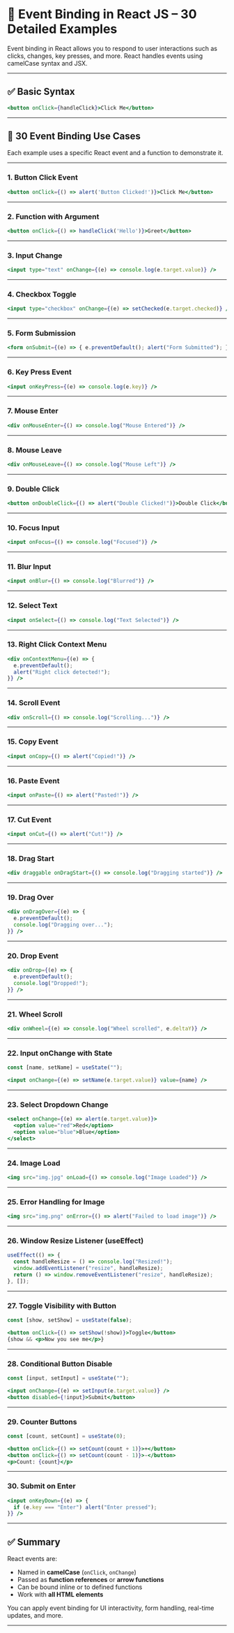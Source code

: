 
# 🔗 Event Binding in React JS – 30 Detailed Examples

Event binding in React allows you to respond to user interactions such as clicks, changes, key presses, and more. React handles events using camelCase syntax and JSX.

---

## ✅ Basic Syntax

```jsx
<button onClick={handleClick}>Click Me</button>
```

---

## 🔁 30 Event Binding Use Cases

Each example uses a specific React event and a function to demonstrate it.

---

### 1. Button Click Event

```jsx
<button onClick={() => alert('Button Clicked!')}>Click Me</button>
```

---

### 2. Function with Argument

```jsx
<button onClick={() => handleClick('Hello')}>Greet</button>
```

---

### 3. Input Change

```jsx
<input type="text" onChange={(e) => console.log(e.target.value)} />
```

---

### 4. Checkbox Toggle

```jsx
<input type="checkbox" onChange={(e) => setChecked(e.target.checked)} />
```

---

### 5. Form Submission

```jsx
<form onSubmit={(e) => { e.preventDefault(); alert("Form Submitted"); }}>
```

---

### 6. Key Press Event

```jsx
<input onKeyPress={(e) => console.log(e.key)} />
```

---

### 7. Mouse Enter

```jsx
<div onMouseEnter={() => console.log("Mouse Entered")} />
```

---

### 8. Mouse Leave

```jsx
<div onMouseLeave={() => console.log("Mouse Left")} />
```

---

### 9. Double Click

```jsx
<button onDoubleClick={() => alert("Double Clicked!")}>Double Click</button>
```

---

### 10. Focus Input

```jsx
<input onFocus={() => console.log("Focused")} />
```

---

### 11. Blur Input

```jsx
<input onBlur={() => console.log("Blurred")} />
```

---

### 12. Select Text

```jsx
<input onSelect={() => console.log("Text Selected")} />
```

---

### 13. Right Click Context Menu

```jsx
<div onContextMenu={(e) => {
  e.preventDefault();
  alert("Right click detected!");
}} />
```

---

### 14. Scroll Event

```jsx
<div onScroll={() => console.log("Scrolling...")} />
```

---

### 15. Copy Event

```jsx
<input onCopy={() => alert("Copied!")} />
```

---

### 16. Paste Event

```jsx
<input onPaste={() => alert("Pasted!")} />
```

---

### 17. Cut Event

```jsx
<input onCut={() => alert("Cut!")} />
```

---

### 18. Drag Start

```jsx
<div draggable onDragStart={() => console.log("Dragging started")} />
```

---

### 19. Drag Over

```jsx
<div onDragOver={(e) => {
  e.preventDefault();
  console.log("Dragging over...");
}} />
```

---

### 20. Drop Event

```jsx
<div onDrop={(e) => {
  e.preventDefault();
  console.log("Dropped!");
}} />
```

---

### 21. Wheel Scroll

```jsx
<div onWheel={(e) => console.log("Wheel scrolled", e.deltaY)} />
```

---

### 22. Input onChange with State

```jsx
const [name, setName] = useState("");

<input onChange={(e) => setName(e.target.value)} value={name} />
```

---

### 23. Select Dropdown Change

```jsx
<select onChange={(e) => alert(e.target.value)}>
  <option value="red">Red</option>
  <option value="blue">Blue</option>
</select>
```

---

### 24. Image Load

```jsx
<img src="img.jpg" onLoad={() => console.log("Image Loaded")} />
```

---

### 25. Error Handling for Image

```jsx
<img src="img.png" onError={() => alert("Failed to load image")} />
```

---

### 26. Window Resize Listener (useEffect)

```jsx
useEffect(() => {
  const handleResize = () => console.log("Resized!");
  window.addEventListener("resize", handleResize);
  return () => window.removeEventListener("resize", handleResize);
}, []);
```

---

### 27. Toggle Visibility with Button

```jsx
const [show, setShow] = useState(false);

<button onClick={() => setShow(!show)}>Toggle</button>
{show && <p>Now you see me</p>}
```

---

### 28. Conditional Button Disable

```jsx
const [input, setInput] = useState("");

<input onChange={(e) => setInput(e.target.value)} />
<button disabled={!input}>Submit</button>
```

---

### 29. Counter Buttons

```jsx
const [count, setCount] = useState(0);

<button onClick={() => setCount(count + 1)}>+</button>
<button onClick={() => setCount(count - 1)}>-</button>
<p>Count: {count}</p>
```

---

### 30. Submit on Enter

```jsx
<input onKeyDown={(e) => {
  if (e.key === "Enter") alert("Enter pressed");
}} />
```

---

## ✅ Summary

React events are:
- Named in **camelCase** (`onClick`, `onChange`)
- Passed as **function references** or **arrow functions**
- Can be bound inline or to defined functions
- Work with **all HTML elements**

You can apply event binding for UI interactivity, form handling, real-time updates, and more.

---
